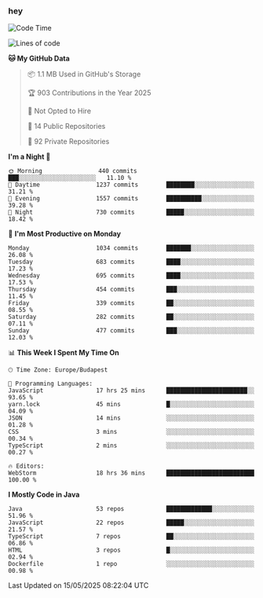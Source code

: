 ### hey

<!--START_SECTION:waka-->
![Code Time](http://img.shields.io/badge/Code%20Time-1%2C217%20hrs%201%20min-blue)

![Lines of code](https://img.shields.io/badge/From%20Hello%20World%20I%27ve%20Written-3.6%20million%20lines%20of%20code-blue)

**🐱 My GitHub Data** 

> 📦 1.1 MB Used in GitHub's Storage 
 > 
> 🏆 903 Contributions in the Year 2025
 > 
> 🚫 Not Opted to Hire
 > 
> 📜 14 Public Repositories 
 > 
> 🔑 92 Private Repositories 
 > 
**I'm a Night 🦉** 

```text
🌞 Morning                440 commits         ███░░░░░░░░░░░░░░░░░░░░░░   11.10 % 
🌆 Daytime                1237 commits        ████████░░░░░░░░░░░░░░░░░   31.21 % 
🌃 Evening                1557 commits        ██████████░░░░░░░░░░░░░░░   39.28 % 
🌙 Night                  730 commits         █████░░░░░░░░░░░░░░░░░░░░   18.42 % 
```
📅 **I'm Most Productive on Monday** 

```text
Monday                   1034 commits        ███████░░░░░░░░░░░░░░░░░░   26.08 % 
Tuesday                  683 commits         ████░░░░░░░░░░░░░░░░░░░░░   17.23 % 
Wednesday                695 commits         ████░░░░░░░░░░░░░░░░░░░░░   17.53 % 
Thursday                 454 commits         ███░░░░░░░░░░░░░░░░░░░░░░   11.45 % 
Friday                   339 commits         ██░░░░░░░░░░░░░░░░░░░░░░░   08.55 % 
Saturday                 282 commits         ██░░░░░░░░░░░░░░░░░░░░░░░   07.11 % 
Sunday                   477 commits         ███░░░░░░░░░░░░░░░░░░░░░░   12.03 % 
```


📊 **This Week I Spent My Time On** 

```text
🕑︎ Time Zone: Europe/Budapest

💬 Programming Languages: 
JavaScript               17 hrs 25 mins      ███████████████████████░░   93.65 % 
yarn.lock                45 mins             █░░░░░░░░░░░░░░░░░░░░░░░░   04.09 % 
JSON                     14 mins             ░░░░░░░░░░░░░░░░░░░░░░░░░   01.28 % 
CSS                      3 mins              ░░░░░░░░░░░░░░░░░░░░░░░░░   00.34 % 
TypeScript               2 mins              ░░░░░░░░░░░░░░░░░░░░░░░░░   00.27 % 

🔥 Editors: 
WebStorm                 18 hrs 36 mins      █████████████████████████   100.00 % 
```

**I Mostly Code in Java** 

```text
Java                     53 repos            █████████████░░░░░░░░░░░░   51.96 % 
JavaScript               22 repos            █████░░░░░░░░░░░░░░░░░░░░   21.57 % 
TypeScript               7 repos             ██░░░░░░░░░░░░░░░░░░░░░░░   06.86 % 
HTML                     3 repos             █░░░░░░░░░░░░░░░░░░░░░░░░   02.94 % 
Dockerfile               1 repo              ░░░░░░░░░░░░░░░░░░░░░░░░░   00.98 % 
```




 Last Updated on 15/05/2025 08:22:04 UTC
<!--END_SECTION:waka-->

